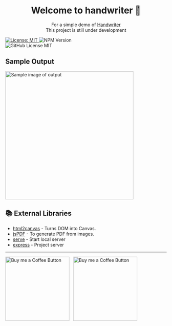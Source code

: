 <h1 align="center">Welcome to handwriter 👋</h1>
<p align="center">
  For a simple demo of
  <a href="https://handwriterr.herokuapp.com/">
    Handwriter
  </a><br>
  This project is still under development
</p>
<p>
  <a href="https://github.com/sarveshh/handwriter/blob/master/LICENSE" target="_blank">
    <img alt="License: MIT" src="https://img.shields.io/badge/License-MIT-yellow.svg" />
  </a>
  <img alt="NPM Version" src="https://img.shields.io/github/package-json/v/sarveshh/handwriter?style=for-the-badge&labelColor=black&logo=npm&color=darkred" /> 
   <br/>
   <img alt="GitHub License MIT" src="https://img.shields.io/github/license/sarveshh/handwriter?style=for-the-badge&labelColor=black&logo=github"> 
</p>


## Sample Output

<img width="400" alt="Sample image of output" src="./samples/sample1.jiff" />

## 📚 External Libraries

- [html2canvas](https://github.com/niklasvh/html2canvas) - Turns DOM into Canvas.
- [jsPDF](https://github.com/MrRio/jsPDF) - To generate PDF from images.
- [serve](https://github.com/zeit/serve) - Start local server
- [express](https://expressjs.com) - Project server

---

[<img alt="Buy me a Coffee Button" width=200 src="https://c5.patreon.com/external/logo/become_a_patron_button.png">](https://www.patreon.com/bePatron?u=42419480) &nbsp; [<img alt="Buy me a Coffee Button" width=200 src="https://cdn.buymeacoffee.com/buttons/default-black.png">](https://www.buymeacoffee.com/sarveshh)
